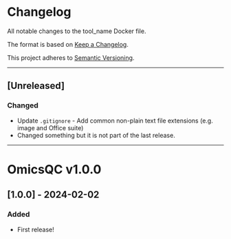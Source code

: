 # Changelog
All notable changes to the tool_name Docker file.

The format is based on [Keep a Changelog](https://keepachangelog.com/en/1.0.0/).

This project adheres to [Semantic Versioning](https://semver.org/spec/v2.0.0.html).

---

## [Unreleased]
### Changed
- Update `.gitignore` - Add common non-plain text file extensions (e.g. image and Office suite)
- Changed something but it is not part of the last release.

---

# OmicsQC v1.0.0

## [1.0.0] - 2024-02-02

### Added
- First release!
